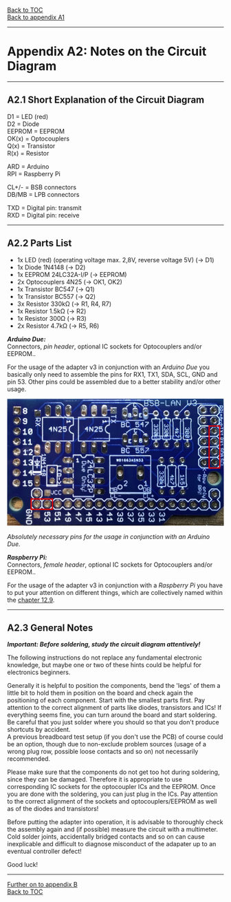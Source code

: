 [Back to TOC](toc.md)  
[Back to appendix A1](appendix_a1.md)    
   
--- 
    
# Appendix A2: Notes on the Circuit Diagram  
    
---  

## A2.1 Short Explanation of the Circuit Diagram

D1 = LED (red)  
D2 = Diode  
EEPROM = EEPROM  
OK(x) = Optocouplers  
Q(x) = Transistor  
R(x) = Resistor  

ARD = Arduino  
RPI = Raspberry Pi  
  
CL+/- = BSB connectors  
DB/MB = LPB connectors  

TXD = Digital pin: transmit  
RXD = Digital pin: receive
    
---
        
## A2.2 Parts List

- 1x LED (red) (operating voltage max. 2,8V, reverse voltage 5V) (→ D1)  
- 1x Diode 1N4148 (→ D2)  
- 1x EEPROM 24LC32A-I/P (→ EEPROM)  
- 2x Optocouplers 4N25 (→ OK1, OK2)    
- 1x Transistor BC547 (→ Q1)  
- 1x Transistor BC557 (→ Q2)  
- 3x Resistor 330kΩ (→ R1, R4, R7) 
- 1x Resistor 1.5kΩ (→ R2) 
- 1x Resistor 300Ω (→ R3) 
- 2x Resistor 4.7kΩ (→ R5, R6)  
    

***Arduino Due:***  
Connectors, *pin header*, optional IC sockets for Optocouplers and/or EEPROM..  
  
For the usage of the adapter v3 in conjunction with an *Arduino Due* you basically only need to assemble the pins for RX1, TX1, SDA, SCL, GND and pin 53. Other pins could be assembled due to a better stability and/or other usage.  
  
<img src = "pics/bsb-adapter-v3-unbestueckt_pins.jpeg">  
  
*Absolutely necessary pins for the usage in conjunction with an Arduino Due.*  
  
***Raspberry Pi:***  
Connectors, *female header*, optional IC sockets for Optocouplers and/or EEPROM..  
  
For the usage of the adapter v3 in conjunction with a *Raspberry Pi* you have to put your attention on different things, which are collectively named within the [chapter 12.9](chap12.md#129-raspberry-pi).    
        
    
---
    
## A2.3 General Notes

***Important: Before soldering, study the circuit diagram attentively!***

The following instructions do not replace any fundamental
electronic knowledge, but maybe one or two of these hints could
be helpful for electronics beginners.

Generally it is helpful to position the components, bend the 'legs' of them a little bit to hold them in position on the board and check again the positioning of each component. Start with the smallest parts first. Pay attention to the correct alignment of parts like diodes, transistors and ICs! If everything seems fine, you can turn around the board and start soldering. Be careful that you just solder where you should so that you don't produce shortcuts by accident.  
A previous breadboard test setup (if you don't use the PCB) of course could be an option, though
due to non-exclude problem sources (usage of a wrong
plug row, possible loose contacts and so on) not necessarily
recommended.  

Please make sure that the components do not get too hot during soldering,
since they can be damaged. Therefore it is appropriate to use corresponding IC sockets for the optocoupler ICs and the EEPROM. Once you are done with the soldering, you can just plug in the ICs. Pay attention to the correct alignment of the
sockets and optocouplers/EEPROM as well as of the diodes and transistors!  

Before putting the adapter into operation, it is advisable to thoroughly check the assembly again and (if possible)
measure the circuit with a multimeter. Cold solder joints, accidentally bridged contacts and so on can cause inexplicable and difficult to diagnose misconduct
of the adapater up to an eventual controller defect!

Good luck!
    
---  

[Further on to appendix B](appendix_b.md)      
[Back to TOC](toc.md)   
